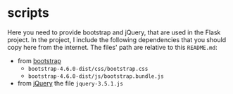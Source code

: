 # scripts

Here you need to provide bootstrap and jQuery, that are used in the Flask project. In the project, I include the following dependencies that you should copy here from the internet. The files' path are relative to this `README.md`:

- from [bootstrap](https://getbootstrap.com/docs/4.6/getting-started/introduction/) 
  - `bootstrap-4.6.0-dist/css/bootstrap.css` 
  - `bootstrap-4.6.0-dist/js/bootstrap.bundle.js` 
- from [jQuery](https://jquery.com/download/) the file `jquery-3.5.1.js`